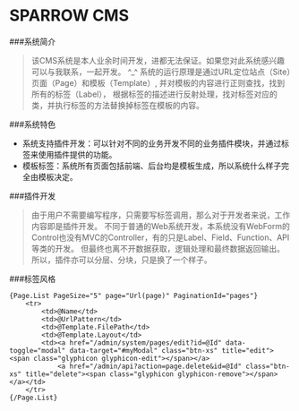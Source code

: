 SPARROW CMS
===================================
###系统简介
>该CMS系统是本人业余时间开发，进都无法保证。如果您对此系统感兴趣可以与我联系，一起开发。 ^_^
    系统的运行原理是通过URL定位站点（Site）页面（Page）和模板（Template）,
    并对模板的内容进行正则查找，找到所有的标签（Label），
    根据标签的描述进行反射处理，找对标签对应的类，并执行标签的方法替换掉标签在模板的内容。
    

###系统特色
* 系统支持插件开发：可以针对不同的业务开发不同的业务插件模块，并通过标签来使用插件提供的功能。
* 模板标签：系统所有页面包括前端、后台均是模板生成，所以系统什么样子完全由模板决定。


###插件开发
>由于用户不需要编写程序，只需要写标签调用，那么对于开发者来说，工作内容即是插件开发。
不同于普通的Web系统开发，本系统没有WebForm的Control也没有MVC的Controller，有的只是Label、Field、Function、API等类的开发。
但最终也离不开数据获取，逻辑处理和最终数据返回输出。所以，插件亦可以分层、分块，只是换了一个样子。


###标签风格

    {Page.List PageSize="5" page="Url(page)" PaginationId="pages"}
        <tr>
            <td>@Name</td>
            <td>@UrlPattern</td>
            <td>@Template.FilePath</td>
            <td>@Template.Layout</td>
            <td><a href="/admin/system/pages/edit?id=@Id" data-toggle="modal" data-target="#myModal" class="btn-xs" title="edit"><span class="glyphicon glyphicon-edit"></span></a>
                <a href="/admin/api?action=page.delete&id=@Id" class="btn-xs" title="delete"><span class="glyphicon glyphicon-remove"></span></a></td>
        </tr>
    {/Page.List}
